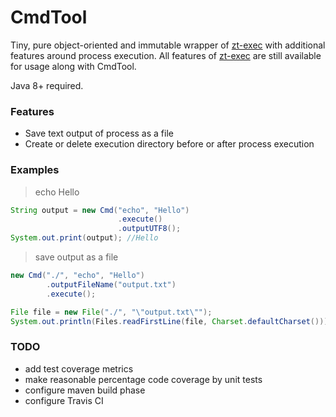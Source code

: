 # CmdTool
Tiny, pure object-oriented and immutable wrapper of [zt-exec](https://github.com/zeroturnaround/zt-exec) with additional features around process execution. All features of [zt-exec](https://github.com/zeroturnaround/zt-exec) are still available for usage along with CmdTool.

Java 8+ required.

### Features
- Save text output of process as a file
- Create or delete execution directory before or after process execution

### Examples
> echo Hello
```java
String output = new Cmd("echo", "Hello")
                        .execute()
                        .outputUTF8();
System.out.print(output); //Hello
```
> save output as a file
```java
new Cmd("./", "echo", "Hello")
        .outputFileName("output.txt")
        .execute();

File file = new File("./", "\"output.txt\"");
System.out.println(Files.readFirstLine(file, Charset.defaultCharset())); // Hello
```

### TODO
- add test coverage metrics
- make reasonable percentage code coverage by unit tests 
- configure maven build phase 
- configure Travis CI
